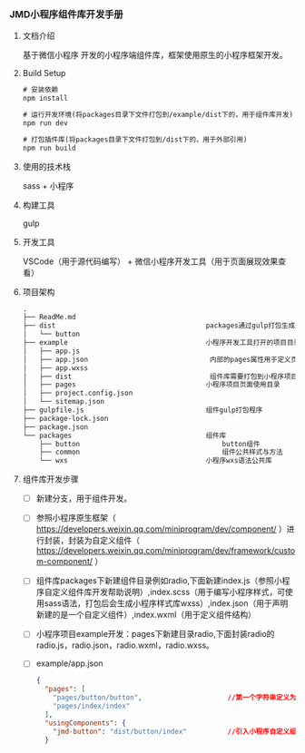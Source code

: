 
### JMD小程序组件库开发手册

1. 文档介绍

   基于微信小程序 开发的小程序端组件库，框架使用原生的小程序框架开发。

2. Build Setup

   ```xml
   # 安装依赖
   npm install
   
   # 运行开发环境(将packages目录下文件打包到/example/dist下的，用于组件库开发)
   npm run dev
   
   # 打包插件库(将packages目录下文件打包到/dist下的，用于外部引用)
   npm run build
   
   ```

3. 使用的技术栈

   sass + 小程序

4. 构建工具

   gulp

5. 开发工具

   VSCode（用于源代码编写） + 微信小程序开发工具（用于页面展现效果查看）

6. 项目架构

   ```html
   .
   ├── ReadMe.md
   ├── dist										packages通过gulp打包生成组件库，用于外部项目引入。
   │   └── button
   ├── example								    小程序开发工具打开的项目目录，用于组件库调用实例以及组件库测试操作
   │   ├── app.js
   │   ├── app.json								 内部的pages属性用于定义页面，开发哪个页面最好将其放在第一位，工具会默认设置第一个为初始化页面
   │   ├── app.wxss
   │   ├── dist									 组件库需要打包到小程序项目内使用。使用npm run dev 生成。
   │   ├── pages						        小程序项目页面使用目录
   │   ├── project.config.json
   │   └── sitemap.json
   ├── gulpfile.js					            组件gulp打包程序
   ├── package-lock.json
   ├── package.json
   └── packages									组件库
       ├── button									button组件
       ├── common								    组件公共样式与方法
       └── wxs									小程序wxs语法公共库
   ```

7. 组件库开发步骤

   - [ ] 新建分支，用于组件开发。

   - [ ] 参照小程序原生框架（ https://developers.weixin.qq.com/miniprogram/dev/component/ ）进行封装，封装为自定义组件（ https://developers.weixin.qq.com/miniprogram/dev/framework/custom-component/ ）

   - [ ] 组件库packages下新建组件目录例如radio,下面新建index.js（参照小程序自定义组件库开发帮助说明）,index.scss（用于编写小程序样式，可使用sass语法，打包后会生成小程序样式库wxss）,index.json（用于声明新建的是一个自定义组件）,index.wxml（用于定义组件结构）

   - [ ] 小程序项目example开发：pages下新建目录radio,下面封装radio的radio.js，radio.json，radio.wxml，radio.wxss。

   - [ ] example/app.json   

     ```json
     {
       "pages": [
         "pages/button/button",						//第一个字符串定义为自己要开发的组件，这样可以避免更改源码后热编译，小程序开发工具页面定义到首页。
         "pages/index/index"
       ],
       "usingComponents": {
         "jmd-button": "dist/button/index"			//引入小程序自定义组件库，即打包后开发的工具组件库
       }
     ```

